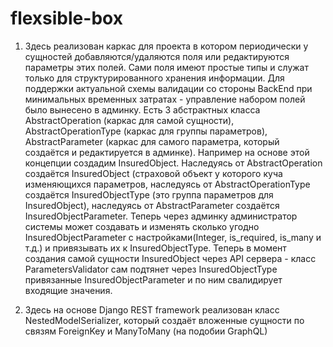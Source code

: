 # flexsible-box
1) Здесь реализован каркас для проекта в котором периодически у сущностей добавляются/удаляются поля или редактируются параметры этих полей. Сами поля имеют простые типы и служат только для структурированного хранения информации. Для поддержки актуальной схемы валидации со стороны BackEnd при минимальных временных затратах - управление набором полей было вынесено в админку. Есть 3 абстрактных класса AbstractOperation (каркас для самой сущности), AbstractOperationType (каркас для группы параметров),  AbstractParameter (каркас для самого параметра, который создаётся и редактируется в админке). 
Например на основе этой концепции создадим InsuredObject. Наследуясь от AbstractOperation создаётся InsuredObject (страховой объект у которого куча изменяющихся параметров, наследуясь от AbstractOperationType создаётся InsuredObjectType (это группа параметров для InsuredObject), наследуясь от AbstractParameter создаётся InsuredObjectParameter. Теперь через админку администратор системы может создавать и изменять сколько угодно InsuredObjectParameter c настройками(Integer, is_required, is_many и т.д.) и привязывать их к InsuredObjectType. Теперь в момент создания самой сущности InsuredObject через API сервера - класс ParametersValidator сам подтянет через InsuredObjectType привязанные InsuredObjectParameter и по ним свалидирует входящие значения.

2) Здесь на основе Django REST framework реализован класс NestedModelSerializer, который создаёт вложенные сущности по связям ForeignKey и ManyToMany (на подобии GraphQL)
